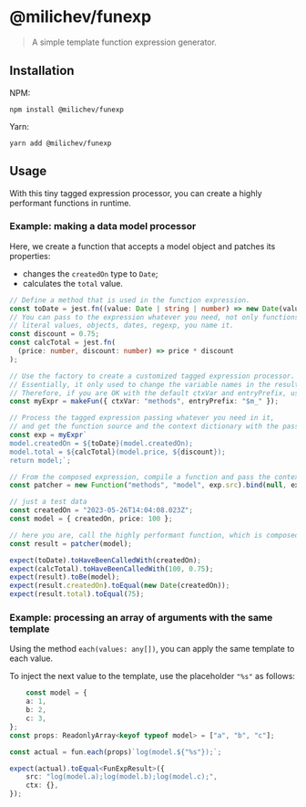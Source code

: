 # @milichev/funexp

> A simple template function expression generator.

## Installation

NPM:

```shell
npm install @milichev/funexp
```

Yarn:

```shell
yarn add @milichev/funexp
```

## Usage

With this tiny tagged expression processor, you can create a highly performant functions in runtime.

### Example: making a data model processor

Here, we create a function that accepts a model object and patches its
properties:

* changes the `createdOn` type to `Date`;
* calculates the `total` value.

```typescript
// Define a method that is used in the function expression.
const toDate = jest.fn((value: Date | string | number) => new Date(value));
// You can pass to the expression whatever you need, not only functions:
// literal values, objects, dates, regexp, you name it.
const discount = 0.75;
const calcTotal = jest.fn(
  (price: number, discount: number) => price * discount
);

// Use the factory to create a customized tagged expression processor.
// Essentially, it only used to change the variable names in the resulting function source.
// Therefore, if you are OK with the default ctxVar and entryPrefix, use the default processor `fun`.
const myExpr = makeFun({ ctxVar: "methods", entryPrefix: "$m_" });

// Process the tagged expression passing whatever you need in it,
// and get the function source and the context dictionary with the passed arguments.
const exp = myExpr`
model.createdOn = ${toDate}(model.createdOn);
model.total = ${calcTotal}(model.price, ${discount});
return model;`;

// From the composed expression, compile a function and pass the context object to it.
const patcher = new Function("methods", "model", exp.src).bind(null, exp.ctx);

// just a test data
const createdOn = "2023-05-26T14:04:08.023Z";
const model = { createdOn, price: 100 };

// here you are, call the highly performant function, which is composed just the way you need
const result = patcher(model);

expect(toDate).toHaveBeenCalledWith(createdOn);
expect(calcTotal).toHaveBeenCalledWith(100, 0.75);
expect(result).toBe(model);
expect(result.createdOn).toEqual(new Date(createdOn));
expect(result.total).toEqual(75);
```

### Example: processing an array of arguments with the same template

Using the method `each(values: any[])`, you can apply the same template to each value.

To inject the next value to the template, use the placeholder `"%s"` as follows:

```typescript
    const model = {
    a: 1,
    b: 2,
    c: 3,
};
const props: ReadonlyArray<keyof typeof model> = ["a", "b", "c"];

const actual = fun.each(props)`log(model.${"%s"});`;

expect(actual).toEqual<FunExpResult>({
    src: "log(model.a);log(model.b);log(model.c);",
    ctx: {},
});
```